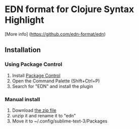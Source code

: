 # EDN format for Clojure Syntax Highlight

[More info] (https://github.com/edn-format/edn)

## Installation

### Using Package Control

1. Install [Package Control](https://sublime.wbond.net/)
2. Open the Command Palette (Shift+Ctrl+P)
3. Search for "EDN" and install the plugin

### Manual install
1. Download [the zip file](https://github.com/kernelp4nic/sublime-edn/zipball/master)
2. unzip it and rename it to "edn"
3. Move it to ~/.config/sublime-text-3/Packages
